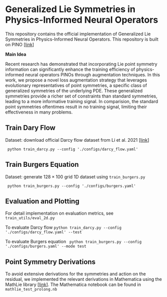 # Generalized Lie Symmetries in Physics-Informed Neural Operators
This repository contains the official implementation of Generalized Lie Symmetries in Physics-Informed Neural Operators. This repository is built on PINO [[link](https://github.com/neuraloperator/physics_informed  )]

**Main Idea** 

Recent research has demonstrated that incorporating Lie point symmetry information can significantly enhance the training efficiency of physics-informed neural operators PINOs through augmentation techniques. In this work, we propose a novel loss augmentation strategy that leverages evolutionary representatives of point symmetries, a specific class of generalized symmetries of the underlying PDE. These generalized symmetries provide a richer set of constraints than standard symmetries, leading to a more informative training signal. In comparision, the standard point symmetries oftentimes result in no training signal, limiting their effectiveness in many problems.

## Train Dary Flow
Dataset: download official Darcy flow dataset from Li et al. 2021  [[link](https://drive.google.com/drive/folders/1UnbQh2WWc6knEHbLn-ZaXrKUZhp7pjt-)]

``` python train_darcy.py --config './configs/darcy_flow.yaml'```

## Train Burgers Equation

Dataset: generate $128 \times 100$ grid 1D dataset using ```train_burgers.py```

``` python train_burgers.py --config './configs/burgers.yaml'```

## Evaluation and Plotting 
For detail implementation on evaluation metrics, see ```train_utils/eval_2d.py```

To evaluate Darcy flow ```python train_darcy.py --config './configs/darcy_flow.yaml' --test```

To evaluate Burgers equation ``` python train_burgers.py --config './configs/burgers.yaml' --mode test```

## Point Symmetry Derivations

To avoid extensive derivations for the symmetries and action on the residual, we implemented the relevant derivations in Mathematica using the MathLie library [[link](https://library.wolfram.com/infocenter/ID/2461/)]. The Mathematica notebook can be found in ```mathlie_test_prolong.nb```
